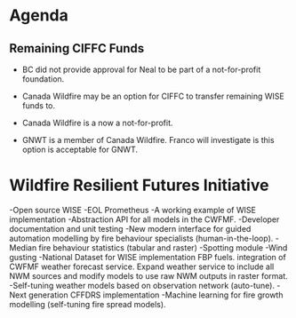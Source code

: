 # Agenda

## Remaining CIFFC Funds
- BC did not provide approval for Neal to be part of a not-for-profit foundation.

- Canada Wildfire may be an option for CIFFC to transfer remaining WISE funds to.

- Canada Wildfire is a now a not-for-profit.

- GNWT is a member of Canada Wildfire. Franco will investigate is this option is acceptable for GNWT.

# Wildfire Resilient Futures Initiative

-Open source WISE
-EOL Prometheus
-A working example of WISE implementation
-Abstraction API for all models in the CWFMF.
-Developer documentation and unit testing
-New modern interface for guided automation modelling by fire behaviour specialists (human-in-the-loop).
-Median fire behaviour statistics (tabular and raster)
-Spotting module
-Wind gusting
-National Dataset for WISE implementation FBP fuels.
integration of CWFMF weather forecast service. Expand weather service to include all NWM sources and modify models to use raw NWM outputs in raster format.
-Self-tuning weather models based on observation network (auto-tune).
-Next generation CFFDRS implementation
-Machine learning for fire growth modelling (self-tuning fire spread models).
